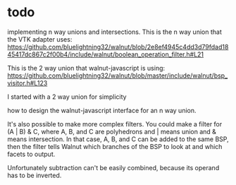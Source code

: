 # todo

implementing n way unions and intersections.
This is the n way union that the VTK adapter uses:
https://github.com/bluelightning32/walnut/blob/2e8ef4945c4dd3d79fdad1845417dc867c2f00b4/include/walnut/boolean_operation_filter.h#L21


This is the 2 way union that walnut-javascript is using:
https://github.com/bluelightning32/walnut/blob/master/include/walnut/bsp_visitor.h#L123

I started with a 2 way union for simplicity

how to design the walnut-javascript interface for an n way union.

It's also possible to make more complex filters. You could make a filter for (A | B) & C, where A, B, and C are polyhedrons and | means union and & means intersection.
In that case, A, B, and C can be added to the same BSP, then the filter tells Walnut which branches of the BSP to look at and which facets to output.


Unfortunately subtraction can't be easily combined, because its operand has to be inverted.

